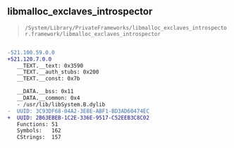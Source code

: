 ## libmalloc_exclaves_introspector

> `/System/Library/PrivateFrameworks/libmalloc_exclaves_introspector.framework/libmalloc_exclaves_introspector`

```diff

-521.100.59.0.0
+521.120.7.0.0
   __TEXT.__text: 0x3590
   __TEXT.__auth_stubs: 0x200
   __TEXT.__const: 0x7b

   __DATA.__bss: 0x11
   __DATA.__common: 0x4
   - /usr/lib/libSystem.B.dylib
-  UUID: 3C93DF68-04A2-3E8E-ABF1-BD3AD60474EC
+  UUID: 2B63EBEB-1C2E-336E-9517-C52EEB3C8C02
   Functions: 51
   Symbols:   162
   CStrings:  157

```

